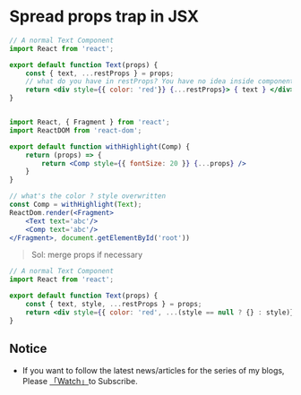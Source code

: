 # Spread props trap in JSX

```jsx
// A normal Text Component
import React from 'react';

export default function Text(props) {
	const { text, ...restProps } = props;
	// what do you have in restProps? You have no idea inside component implementation. It is from parent invoker
	return <div style={{ color: 'red'}} {...restProps}> { text } </div>  
}
```

```jsx

import React, { Fragment } from 'react';
import ReactDOM from 'react-dom';

export default function withHighlight(Comp) {
	return (props) => {
		return <Comp style={{ fontSize: 20 }} {...props} />
	}
}

// what's the color ? style overwritten
const Comp = withHighlight(Text); 
ReactDom.render(<Fragment>
	<Text text='abc'/>
	<Comp text='abc'/>
</Fragment>, document.getElementById('root'))
```

> Sol: merge props if necessary  

```jsx
// A normal Text Component
import React from 'react';

export default function Text(props) {
	const { text, style, ...restProps } = props;
	return <div style={{ color: 'red', ...(style == null ? {} : style)}} {...restProps}> { text } </div>  
}
```

## Notice

* If you want to follow the latest news/articles for the series of my blogs, Please [「Watch」](https://github.com/n0ruSh/blogs/)to Subscribe.